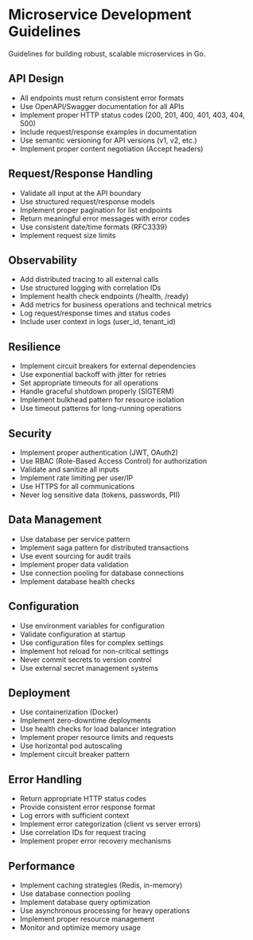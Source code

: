 # Microservice Development Guidelines

Guidelines for building robust, scalable microservices in Go.

## API Design
- All endpoints must return consistent error formats
- Use OpenAPI/Swagger documentation for all APIs
- Implement proper HTTP status codes (200, 201, 400, 401, 403, 404, 500)
- Include request/response examples in documentation
- Use semantic versioning for API versions (v1, v2, etc.)
- Implement proper content negotiation (Accept headers)

## Request/Response Handling
- Validate all input at the API boundary
- Use structured request/response models
- Implement proper pagination for list endpoints
- Return meaningful error messages with error codes
- Use consistent date/time formats (RFC3339)
- Implement request size limits

## Observability
- Add distributed tracing to all external calls
- Use structured logging with correlation IDs
- Implement health check endpoints (/health, /ready)
- Add metrics for business operations and technical metrics
- Log request/response times and status codes
- Include user context in logs (user_id, tenant_id)

## Resilience
- Implement circuit breakers for external dependencies
- Use exponential backoff with jitter for retries
- Set appropriate timeouts for all operations
- Handle graceful shutdown properly (SIGTERM)
- Implement bulkhead pattern for resource isolation
- Use timeout patterns for long-running operations

## Security
- Implement proper authentication (JWT, OAuth2)
- Use RBAC (Role-Based Access Control) for authorization
- Validate and sanitize all inputs
- Implement rate limiting per user/IP
- Use HTTPS for all communications
- Never log sensitive data (tokens, passwords, PII)

## Data Management
- Use database per service pattern
- Implement saga pattern for distributed transactions
- Use event sourcing for audit trails
- Implement proper data validation
- Use connection pooling for database connections
- Implement database health checks

## Configuration
- Use environment variables for configuration
- Validate configuration at startup
- Use configuration files for complex settings
- Implement hot reload for non-critical settings
- Never commit secrets to version control
- Use external secret management systems

## Deployment
- Use containerization (Docker)
- Implement zero-downtime deployments
- Use health checks for load balancer integration
- Implement proper resource limits and requests
- Use horizontal pod autoscaling
- Implement circuit breaker pattern

## Error Handling
- Return appropriate HTTP status codes
- Provide consistent error response format
- Log errors with sufficient context
- Implement error categorization (client vs server errors)
- Use correlation IDs for request tracing
- Implement proper error recovery mechanisms

## Performance
- Implement caching strategies (Redis, in-memory)
- Use database connection pooling
- Implement database query optimization
- Use asynchronous processing for heavy operations
- Implement proper resource management
- Monitor and optimize memory usage